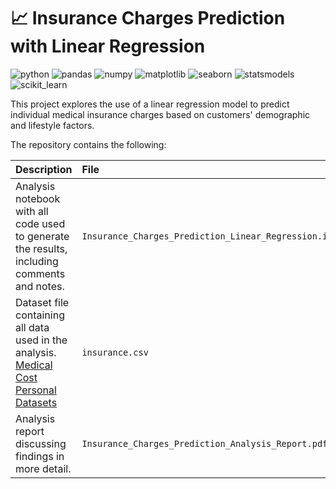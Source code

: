 # 📈 Insurance Charges Prediction with Linear Regression

![python](https://img.shields.io/badge/python-3.11.9-red) ![pandas](https://img.shields.io/badge/pandas-2.2.3-orange) ![numpy](https://img.shields.io/badge/numpy-2.2.3-yellow) ![matplotlib](https://img.shields.io/badge/matplotlib-3.10.0-green) ![seaborn](https://img.shields.io/badge/seaborn-0.13.2-blue) ![statsmodels](https://img.shields.io/badge/statsmodels-0.14.4-indigo) ![scikit_learn](https://img.shields.io/badge/scikit_learn-1.6.1-violet) 

This project explores the use of a linear regression model to predict individual medical insurance charges based on customers' demographic and lifestyle factors.

The repository contains the following:

|Description|File|
|:-|:-|
|Analysis notebook with all code used to generate the results, including comments and notes. |  `Insurance_Charges_Prediction_Linear_Regression.ipynb`|
|Dataset file containing all data used in the analysis. [Medical Cost Personal Datasets](https://www.kaggle.com/datasets/mirichoi0218/insurance)  | `insurance.csv`|
|Analysis report discussing findings in more detail. | `Insurance_Charges_Prediction_Analysis_Report.pdf`|

